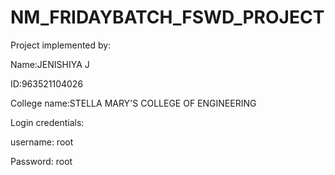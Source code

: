 # NM_FRIDAYBATCH_FSWD_PROJECT


Project implemented by: 


Name:JENISHIYA J


ID:963521104026


College name:STELLA MARY'S COLLEGE OF ENGINEERING


Login credentials: 

username: root


Password: root

